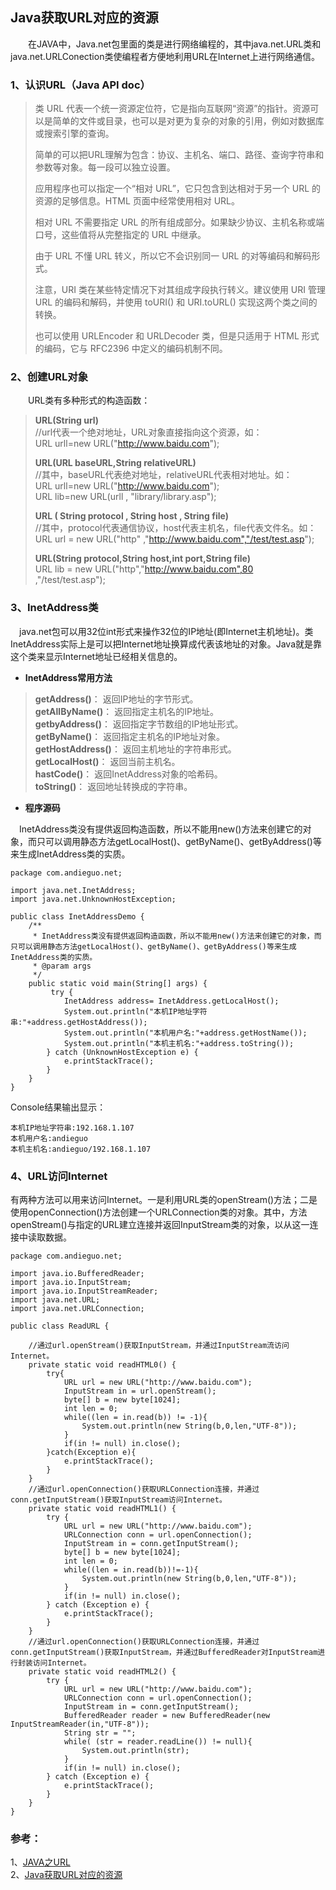 ## Java获取URL对应的资源 ##

　　在JAVA中，Java.net包里面的类是进行网络编程的，其中java.net.URL类和java.net.URLConection类使编程者方便地利用URL在Internet上进行网络通信。

### 1、认识URL（Java API doc） ###

> 类 URL 代表一个统一资源定位符，它是指向互联网“资源”的指针。资源可以是简单的文件或目录，也可以是对更为复杂的对象的引用，例如对数据库或搜索引擎的查询。
>  
> 简单的可以把URL理解为包含：协议、主机名、端口、路径、查询字符串和参数等对象。每一段可以独立设置。
>  
> 应用程序也可以指定一个“相对 URL”，它只包含到达相对于另一个 URL 的资源的足够信息。HTML 页面中经常使用相对 URL。
>  
> 相对 URL 不需要指定 URL 的所有组成部分。如果缺少协议、主机名称或端口号，这些值将从完整指定的 URL 中继承。
>  
> 由于 URL 不懂 URL 转义，所以它不会识别同一 URL 的对等编码和解码形式。
>  
> 注意，URI 类在某些特定情况下对其组成字段执行转义。建议使用 URI 管理 URL 的编码和解码，并使用 toURI() 和 URI.toURL() 实现这两个类之间的转换。
>  
> 也可以使用 URLEncoder 和 URLDecoder 类，但是只适用于 HTML 形式的编码，它与 RFC2396 中定义的编码机制不同。


### 2、创建URL对象 ###  
　　URL类有多种形式的构造函数：

> **URL(String url)**  
> //url代表一个绝对地址，URL对象直接指向这个资源，如：  
> URL urll=new URL("http://www.baidu.com");  
> 
> **URL(URL baseURL,String relativeURL)**  
> //其中，baseURL代表绝对地址，relativeURL代表相对地址。如：  
> URL urll=new URL("http://www.baidu.com");  
> URL lib=new URL(urll , "library/library.asp");  
> 
> **URL ( String protocol , String host , String file)**  
> //其中，protocol代表通信协议，host代表主机名，file代表文件名。如：  
> URL url = new URL("http" ,"http://www.baidu.com","/test/test.asp");  
> 
> **URL(String protocol,String host,int port,String file)**  
> URL lib = new URL("http","http://www.baidu.com",80 ,"/test/test.asp");  


### 3、InetAddress类 ###
　java.net包可以用32位int形式来操作32位的IP地址(即Internet主机地址)。类InetAddress实际上是可以把Internet地址换算成代表该地址的对象。Java就是靠这个类来显示Internet地址已经相关信息的。  

- **InetAddress常用方法**  

> **getAddress()**： 返回IP地址的字节形式。  
> **getAllByName()**： 返回指定主机名的IP地址。  
> **getbyAddress()**： 返回指定字节数组的IP地址形式。  
> **getByName()**： 返回指定主机名的IP地址对象。  
> **getHostAddress()**： 返回主机地址的字符串形式。  
> **getLocalHost()**： 返回当前主机名。  
> **hastCode()**： 返回InetAddress对象的哈希码。  
> **toString()**： 返回地址转换成的字符串。  

- **程序源码**  

　InetAddress类没有提供返回构造函数，所以不能用new()方法来创建它的对象，而只可以调用静态方法getLocalHost()、getByName()、getByAddress()等来生成InetAddress类的实质。  

    package com.andieguo.net;
    
    import java.net.InetAddress;
    import java.net.UnknownHostException;
    
    public class InetAddressDemo {
    	/**
    	 * InetAddress类没有提供返回构造函数，所以不能用new()方法来创建它的对象，而只可以调用静态方法getLocalHost()、getByName()、getByAddress()等来生成InetAddress类的实质。
    	 * @param args
    	 */
    	public static void main(String[] args) {
    		 try {
    			InetAddress address= InetAddress.getLocalHost();
    			System.out.println("本机IP地址字符串:"+address.getHostAddress());
    			System.out.println("本机用户名:"+address.getHostName());
    			System.out.println("本机主机名:"+address.toString());
    		} catch (UnknownHostException e) {
    			e.printStackTrace();
    		}
    	}
    }
Console结果输出显示：  

    本机IP地址字符串:192.168.1.107  
    本机用户名:andieguo  
    本机主机名:andieguo/192.168.1.107  

### 4、URL访问Internet ###

有两种方法可以用来访问Internet。一是利用URL类的openStream()方法；二是使用openConnection()方法创建一个URLConnection类的对象。其中，方法openStream()与指定的URL建立连接并返回InputStream类的对象，以从这一连接中读取数据。

    package com.andieguo.net;
    
    import java.io.BufferedReader;
    import java.io.InputStream;
    import java.io.InputStreamReader;
    import java.net.URL;
    import java.net.URLConnection;
    
    public class ReadURL {
    	
    	//通过url.openStream()获取InputStream，并通过InputStream流访问Internet。
    	private static void readHTML0() {
    		try{
    			URL url = new URL("http://www.baidu.com");
    			InputStream in = url.openStream();
    			byte[] b = new byte[1024];
    			int len = 0;
    			while((len = in.read(b)) != -1){
    				System.out.println(new String(b,0,len,"UTF-8"));
    			}
    			if(in != null) in.close();
    		}catch(Exception e){
    			e.printStackTrace();
    		}
    	}
    	//通过url.openConnection()获取URLConnection连接，并通过conn.getInputStream()获取InputStream访问Internet。
    	private static void readHTML1() {
    		try {
    			URL url = new URL("http://www.baidu.com");
    			URLConnection conn = url.openConnection();
    			InputStream in = conn.getInputStream();
    			byte[] b = new byte[1024];
    			int len = 0;
    			while((len = in.read(b))!=-1){
    				System.out.println(new String(b,0,len,"UTF-8"));
    			}
    			if(in != null) in.close();
    		} catch (Exception e) {
    			e.printStackTrace();
    		}
    	}
    	//通过url.openConnection()获取URLConnection连接，并通过conn.getInputStream()获取InputStream，并通过BufferedReader对InputStream进行封装访问Internet。
    	private static void readHTML2() {
    		try {
    			URL url = new URL("http://www.baidu.com");
    			URLConnection conn = url.openConnection();
    			InputStream in = conn.getInputStream();
    			BufferedReader reader = new BufferedReader(new InputStreamReader(in,"UTF-8"));
    			String str = "";
    			while( (str = reader.readLine()) != null){
    				System.out.println(str);
    			}
    			if(in != null) in.close();
    		} catch (Exception e) {
    			e.printStackTrace();
    		}
    	}
    }


### 参考： ###

1、[JAVA之URL](http://www.blogjava.net/baoyaer/articles/120422.html)  
2、[Java获取URL对应的资源](http://lavasoft.blog.51cto.com/62575/120445/)